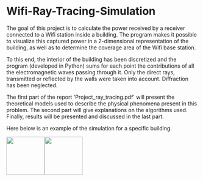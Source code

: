 # Wifi-Ray-Tracing-Simulation

The goal of this project is to calculate the power received by a receiver connected to a Wifi station inside a building. The program makes it possible to visualize this captured power in a 2-dimensional representation of the building, as well as to determine the coverage area of the Wifi base station.

To this end, the interior of the building has been discretized and the program (developed in Python) sums for each point the contributions of all the electromagnetic waves passing through it. Only the direct rays, transmitted or reflected by the walls were taken into account. Diffraction has been neglected.

The first part of the report 'Project_ray_tracing.pdf' will present the theoretical models used to describe the physical phenomena present in this problem. The second part will give explanations on the algorithms used. Finally, results will be presented and discussed in the last part.

Here below is an example of the simulation for a specific building.

<img src="https://github.com/Alban999/WiFi-Ray-Tracing-Simulation/assets/74149424/a12b91b7-dbf0-4aea-a399-075d9932055f" width=100px><img src="https://github.com/Alban999/WiFi-Ray-Tracing-Simulation/assets/74149424/6f3cdd39-2cba-406a-ace2-a7c4d3aa7b77" width=100px>




​

